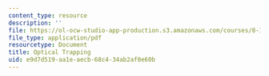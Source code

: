 ```yaml
---
content_type: resource
description: ''
file: https://ol-ocw-studio-app-production.s3.amazonaws.com/courses/8-13-14-experimental-physics-i-ii-junior-lab-fall-2016-spring-2017/e9d7d519aa1eaecb68c434ab2af0e60b_MIT8_13-14F16-S17exp51.pdf
file_type: application/pdf
resourcetype: Document
title: Optical Trapping
uid: e9d7d519-aa1e-aecb-68c4-34ab2af0e60b
---
```

